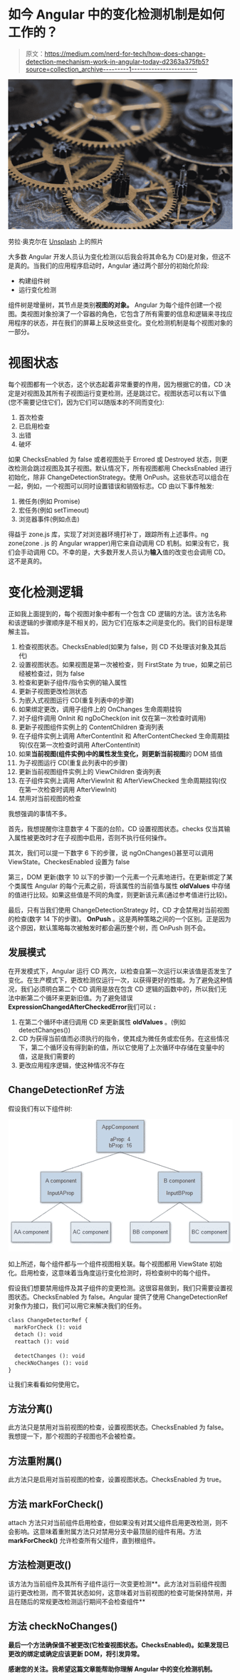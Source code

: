 # 如今 Angular 中的变化检测机制是如何工作的？

> 原文：<https://medium.com/nerd-for-tech/how-does-change-detection-mechanism-work-in-angular-today-d2363a375fb5?source=collection_archive---------1----------------------->

![](img/db3c870a12d620bca6cb339bf61b83a2.png)

劳拉·奥克尔在 [Unsplash](https://unsplash.com?utm_source=medium&utm_medium=referral) 上的照片

大多数 Angular 开发人员认为变化检测(以后我会将其命名为 CD)是对象，但这不是真的。当我们的应用程序启动时，Angular 通过两个部分的初始化阶段:

*   构建组件树
*   运行变化检测

组件树是增量树，其节点是类别**视图的对象。** Angular 为每个组件创建一个视图。类视图对象扮演了一个容器的角色，它包含了所有需要的信息和逻辑来寻找应用程序的状态，并在我们的屏幕上反映这些变化。变化检测机制是每个视图对象的一部分。

# 视图状态

每个视图都有一个状态，这个状态起着非常重要的作用，因为根据它的值，CD 决定是对视图及其所有子视图运行变更检测，还是跳过它。视图状态可以有以下值(您不需要记住它们，因为它们可以随版本的不同而变化):

1.  首次检查
2.  已启用检查
3.  出错
4.  破坏

如果 ChecksEnabled 为 false 或者视图处于 Errored 或 Destroyed 状态，则更改检测会跳过视图及其子视图。默认情况下，所有视图都用 ChecksEnabled 进行初始化，除非 ChangeDetectionStrategy。使用 OnPush。这些状态可以组合在一起，例如，一个视图可以同时设置错误和销毁标志。CD 由以下事件触发:

1.  微任务(例如 Promise)
2.  宏任务(例如 setTimeout)
3.  浏览器事件(例如点击)

得益于 zone.js 库，实现了对浏览器环境打补丁，跟踪所有上述事件。ng zone(zone . js 的 Angular wrapper)用它来自动调用 CD 机制。如果没有它，我们会手动调用 CD。不幸的是，大多数开发人员认为**输入**值的改变也会调用 CD。这不是真的。

# 变化检测逻辑

正如我上面提到的，每个视图对象中都有一个包含 CD 逻辑的方法。该方法名称和该逻辑的步骤顺序是不相关的，因为它们在版本之间是变化的。我们的目标是理解主旨。

1.  检查视图状态。ChecksEnabled(如果为 false，则 CD 不处理该对象及其后代)
2.  设置视图状态。如果视图是第一次被检查，则 FirstState 为 true，如果之前已经被检查过，则为 false
3.  检查和更新子组件/指令实例的输入属性
4.  更新子视图更改检测状态
5.  为嵌入式视图运行 CD(重复列表中的步骤)
6.  如果绑定更改，调用子组件上的 OnChanges 生命周期挂钩
7.  对子组件调用 OnInit 和 ngDoCheck(on init 仅在第一次检查时调用)
8.  更新子视图组件实例上的 ContentChildren 查询列表
9.  在子组件实例上调用 AfterContentInit 和 AfterContentChecked 生命周期挂钩(仅在第一次检查时调用 AfterContentInit)
10.  如果**当前视图(**组件实例)中的属性发生变化，则更新**当前视图**的 DOM 插值
11.  为子视图运行 CD(重复此列表中的步骤)
12.  更新当前视图组件实例上的 ViewChildren 查询列表
13.  在子组件实例上调用 AfterViewInit 和 AfterViewChecked 生命周期挂钩(仅在第一次检查时调用 AfterViewInit)
14.  禁用对当前视图的检查

我想强调的事情不多。

首先，我想提醒你注意数字 4 下面的台阶。CD 设置视图状态。checks 仅当其输入属性被更改时才在子视图中启用，否则不执行任何操作。

其次，我们可以提一下数字 6 下的步骤，说 ngOnChanges()甚至可以调用 ViewState。CheckesEnabled 设置为 false

第三，DOM 更新(数字 10 以下的步骤)一个元素一个元素地进行。在更新绑定了某个类属性 Angular 的每个元素之前，将该属性的当前值与属性 **oldValues** 中存储的值进行比较。如果这些值是不同的角度，则更新该元素(通过参考值进行比较)。

最后，只有当我们使用 ChangeDetectionStrategy 时，CD 才会禁用对当前视图的检查(数字 14 下的步骤)。 **OnPush** 。这是两种策略之间的一个区别。正是因为这个原因，默认策略每次被触发时都会遍历整个树，而 OnPush 则不会。

## 发展模式

在开发模式下，Angular 运行 CD 两次，以检查自第一次运行以来该值是否发生了变化。在生产模式下，更改检测仅运行一次，以获得更好的性能。为了避免这种情况，我们必须明白第二个 CD 调用是放在包含 CD 逻辑的函数中的，所以我们无法中断第二个循环来更新旧值。为了避免错误**ExpressionChangedAfterCheckedError**我们可以 **:**

1.  在第二个循环中递归调用 CD 来更新属性 **oldValues** 。(例如 detectChanges())
2.  CD 为获得当前值而必须执行的指令，使其成为微任务或宏任务。在这些情况下，第二个循环没有得到新的值，所以它使用了上次循环中存储在变量中的值，这是我们需要的
3.  更改应用程序逻辑，使这种情况不存在

## ChangeDetectionRef 方法

假设我们有以下组件树:

![](img/b946929a7f983d9ca3d7720a0b5e3a27.png)

如上所述，每个组件都与一个组件视图相关联。每个视图都用 ViewState 初始化。启用检查，这意味着当角度运行变化检测时，将检查树中的每个组件。

假设我们想要禁用组件及其子组件的变更检测。这很容易做到，我们只需要设置视图状态。ChecksEnabled 为 false。Angular 提供了使用 ChangeDetectionRef 对象作为接口，我们可以用它来解决我们的任务。

```
class ChangeDetectorRef {
  markForCheck (): void
  detach (): void
  reattach (): void

  detectChanges (): void
  checkNoChanges (): void
}
```

让我们来看看如何使用它。

## 方法分离()

此方法只是禁用对当前视图的检查，设置视图状态。ChecksEnabled 为 false。我想提一下，那个视图的子视图也不会被检查。

## 方法重附属()

此方法只是启用对当前视图的检查，设置视图状态。ChecksEnabled 为 true。

## 方法 markForCheck()

attach 方法只对当前组件启用检查，但如果没有对其父组件启用更改检测，则不会影响。这意味着重附属方法只对禁用分支中最顶层的组件有用。方法 **markForCheck()** 允许检查所有父组件，直到根组件。

## 方法检测更改()

该方法为当前组件及其所有子组件运行一次变更检测**。此方法对当前组件视图运行更改检测，而不管其状态如何，这意味着对当前视图的检查可能保持禁用，并且在随后的常规更改检测运行期间不会检查组件**

## **方法 checkNoChanges()**

**最后一个方法确保值不被更改(它检查视图状态。ChecksEnabled)。如果发现已更改的绑定或确定应该更新 DOM，将引发异常。**

**感谢您的关注。我希望这篇文章能帮助你理解 Angular 中的变化检测机制。**